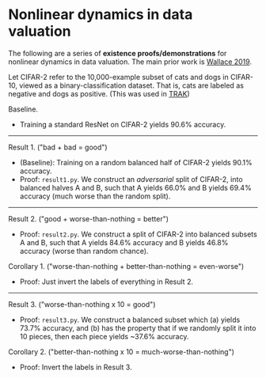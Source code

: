 # Nonlinear dynamics in data valuation
The following are a series of **existence proofs/demonstrations** for nonlinear dynamics in data valuation.
The main prior work is [Wallace 2019](https://distill.pub/2019/advex-bugs-discussion/response-6/).

Let CIFAR-2 refer to the 10,000-example subset of cats and dogs in CIFAR-10, viewed as a binary-classification dataset.
That is, cats are labeled as negative and dogs as positive. (This was used in [TRAK](https://arxiv.org/abs/2303.14186))

Baseline.

- Training a standard ResNet on CIFAR-2 yields 90.6% accuracy.
---------------

Result 1. ("bad + bad = good")

- (Baseline): Training on a random balanced half of CIFAR-2 yields 90.1% accuracy.
- Proof: `result1.py`. We construct an *adversarial* split of CIFAR-2, into balanced halves A and B, such that A yields 66.0% and B yields 69.4% accuracy (much worse than the random split).

---

Result 2. ("good + worse-than-nothing = better")

- Proof: `result2.py`. We construct a split of CIFAR-2 into balanced subsets A and B, such that A yields 84.6% accuracy and B yields 46.8% accuracy (worse than random chance).

Corollary 1. ("worse-than-nothing + better-than-nothing = even-worse")

- Proof: Just invert the labels of everything in Result 2.

---

Result 3. ("worse-than-nothing x 10 = good")

- Proof: `result3.py`. We construct a balanced subset which (a) yields 73.7% accuracy, and (b) has the property that if we randomly split it into 10 pieces, then each piece yields ~37.6% accuracy.

Corollary 2. ("better-than-nothing x 10 = much-worse-than-nothing")

- Proof: Invert the labels in Result 3.

